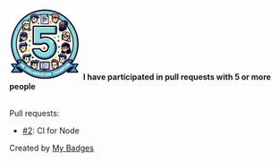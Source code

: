 <img src="https://github.com/my-badges/my-badges/blob/master/badges/pr-collaboration/pr-collaboration-5.png?raw=true" alt="I have participated in pull requests with 5 or more people" title="I have participated in pull requests with 5 or more people" width="128">
<strong>I have participated in pull requests with 5 or more people</strong>
<br><br>

Pull requests:

- <a href="https://github.com/nlsschim/github-actions-for-ci/pull/2">#2</a>: CI for Node


Created by <a href="https://github.com/my-badges/my-badges">My Badges</a>